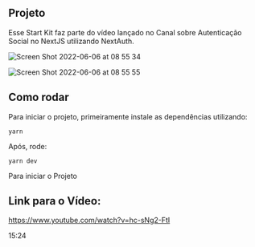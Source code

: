 ## Projeto

Esse Start Kit faz parte do vídeo lançado no Canal sobre Autenticação Social no NextJS utilizando NextAuth.

![Screen Shot 2022-06-06 at 08 55 34](https://user-images.githubusercontent.com/29440533/172155883-de67c16f-3df0-439e-9c0b-1d6de9b86720.png)

![Screen Shot 2022-06-06 at 08 55 55](https://user-images.githubusercontent.com/29440533/172155925-bb322b6e-9227-4665-a1fa-e7875c0b43d8.png)

## Como rodar

Para iniciar o projeto, primeiramente instale as dependências utilizando:

```
yarn
```

Após, rode:

```
yarn dev
```

Para iniciar o Projeto

## Link para o Vídeo:

https://www.youtube.com/watch?v=hc-sNg2-FtI

15:24